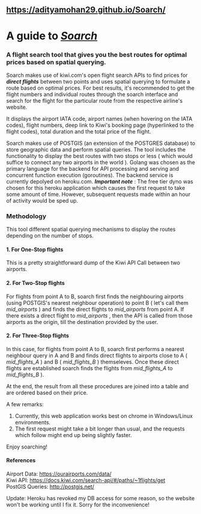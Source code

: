 ## https://adityamohan29.github.io/Soarch/


# A guide to [_Soarch_ ]( https://adityamohan29.github.io/Soarch/)

### A flight search tool that gives you the best routes for optimal prices based on spatial querying. 

Soarch makes use of kiwi.com's open flight search APIs to find prices for **_direct flights_** between two points and uses spatial querying to formulate a route based on optimal prices. For best results, it's recommended to get the flight numbers and individual routes through the soarch interface and search for the flight for the particular route from the respective airline's website.

It displays the airport IATA code, airport names (when hovering on the IATA codes), flight numbers, deep link to Kiwi's booking page (hyperlinked to the flight codes), total duration and the total price of the flight.

Soarch makes use of POSTGIS (an extension of the POSTGRES database) to store geographic data and perform spatial queries. The tool includes the functionality to display the best routes with two stops or less ( which would suffice to connect any two airports in the world ). Golang was chosen as the primary language for the backend for API processing and serving and concurrent function execution (goroutines). The backend service is currently depolyed on heroku.com. **_Important note_** : The free tier dyno was chosen for this heroku application which causes the first request to take some amount of time. However, subsequent requests made within an hour of activity would be sped up.


### Methodology

This tool different spatial querying mechanisms to display the routes depending on the number of stops. 
#### 1. For One-Stop flights

This is a pretty straightforward dump of the Kiwi API Call between two airports. 


#### 2. For Two-Stop flights

For flights from point A to B, soarch first finds the neighbouring airports (using POSTGIS's nearest neighbour operation)  to point B ( let's call them _mid_airports_ ) and finds the direct flights to _mid_airports_ from point A. If there exists a direct flight to _mid_airports_ , then the API is called from those airports as the origin, till the destination provided by the user.


#### 2. For Three-Stop flights


In this case, for flights from point A to B, soarch first performs a nearest neighbour query in A and B and finds direct flights to airports close to A ( _mid_flights_A_ ) and B ( _mid_flights_B_ ) themseleves. Once these direct flights are established soarch finds the flights from _mid_flights_A_ to _mid_flights_B_ ).

At the end, the result from all these procedures are joined into a table and are ordered based on their price.


A few remarks:

 1. Currently, this web application works best on chrome in Windows/Linux environments. 
 2. The first request might take a bit longer than usual, and the requests which follow might end up being slightly faster.


Enjoy soarching!


#### References

Airport Data: https://ourairports.com/data/  \
Kiwi API: https://docs.kiwi.com/search-api/#/paths/~1flights/get  \
PostGIS Queries: http://postgis.net/

Update: Heroku has revoked my DB access for some reason, so the website won't be working until I fix it. Sorry for the inconvenience! 
